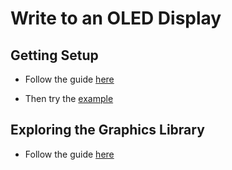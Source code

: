# Write to an OLED Display

## Getting Setup

* Follow the guide [here](https://learn.adafruit.com/adafruit-oled-featherwing?view=all#usage)

* Then try the [example](/examples/DisplayWifi)

## Exploring the Graphics Library

* Follow the guide [here](https://learn.adafruit.com/adafruit-gfx-graphics-library?view=all)
